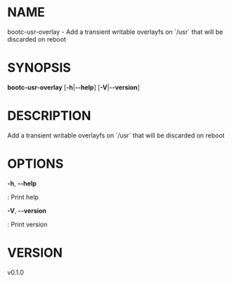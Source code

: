 # NAME

bootc-usr-overlay - Add a transient writable overlayfs on \`/usr\` that
will be discarded on reboot

# SYNOPSIS

**bootc-usr-overlay** \[**-h**\|**\--help**\] \[**-V**\|**\--version**\]

# DESCRIPTION

Add a transient writable overlayfs on \`/usr\` that will be discarded on
reboot

# OPTIONS

**-h**, **\--help**

:   Print help

**-V**, **\--version**

:   Print version

# VERSION

v0.1.0
